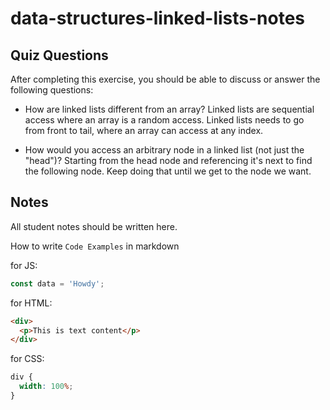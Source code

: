# data-structures-linked-lists-notes

## Quiz Questions

After completing this exercise, you should be able to discuss or answer the following questions:

- How are linked lists different from an array?
  Linked lists are sequential access where an array is a random access.
  Linked lists needs to go from front to tail, where an array can access at any index.

- How would you access an arbitrary node in a linked list (not just the "head")?
  Starting from the head node and referencing it's next to find the following node. Keep doing that until we get to the node we want.

## Notes

All student notes should be written here.

How to write `Code Examples` in markdown

for JS:

```javascript
const data = 'Howdy';
```

for HTML:

```html
<div>
  <p>This is text content</p>
</div>
```

for CSS:

```css
div {
  width: 100%;
}
```
